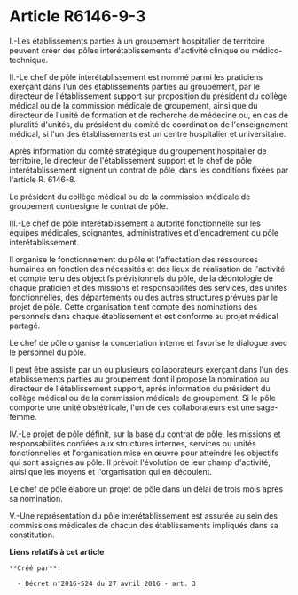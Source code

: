 # Article R6146-9-3

I.-Les établissements parties à un groupement hospitalier de territoire peuvent créer des pôles interétablissements
d'activité clinique ou médico-technique. 

II.-Le chef de pôle interétablissement est nommé parmi les praticiens exerçant dans l'un des établissements parties au
groupement, par le directeur de l'établissement support sur proposition du président du collège médical ou de la commission
médicale de groupement, ainsi que du directeur de l'unité de formation et de recherche de médecine ou, en cas de pluralité
d'unités, du président du comité de coordination de l'enseignement médical, si l'un des établissements est un centre
hospitalier et universitaire. 

Après information du comité stratégique du groupement hospitalier de territoire, le directeur de l'établissement support et
le chef de pôle interétablissement signent un contrat de pôle, dans les conditions fixées par l'article R. 6146-8. 

Le président du collège médical ou de la commission médicale de groupement contresigne le contrat de pôle. 

III.-Le chef de pôle interétablissement a autorité fonctionnelle sur les équipes médicales, soignantes, administratives et
d'encadrement du pôle interétablissement. 

Il organise le fonctionnement du pôle et l'affectation des ressources humaines en fonction des nécessités et des lieux de
réalisation de l'activité et compte tenu des objectifs prévisionnels du pôle, de la déontologie de chaque praticien et des
missions et responsabilités des services, des unités fonctionnelles, des départements ou des autres structures prévues par le
projet de pôle. Cette organisation tient compte des nominations des personnels dans chaque établissement et est conforme au
projet médical partagé. 

Le chef de pôle organise la concertation interne et favorise le dialogue avec le personnel du pôle. 

Il peut être assisté par un ou plusieurs collaborateurs exerçant dans l'un des établissements parties au groupement dont il
propose la nomination au directeur de l'établissement support, après information du président du collège médical ou de la
commission médicale de groupement. Si le pôle comporte une unité obstétricale, l'un de ces collaborateurs est une sage-
femme. 

IV.-Le projet de pôle définit, sur la base du contrat de pôle, les missions et responsabilités confiées aux structures
internes, services ou unités fonctionnelles et l'organisation mise en œuvre pour atteindre les objectifs qui sont assignés au
pôle. Il prévoit l'évolution de leur champ d'activité, ainsi que les moyens et l'organisation qui en découlent. 

Le chef de pôle élabore un projet de pôle dans un délai de trois mois après sa nomination. 

V.-Une représentation du pôle interétablissement est assurée au sein des commissions médicales de chacun des établissements
impliqués dans sa constitution.

**Liens relatifs à cet article**

	**Créé par**:

	  - Décret n°2016-524 du 27 avril 2016 - art. 3
